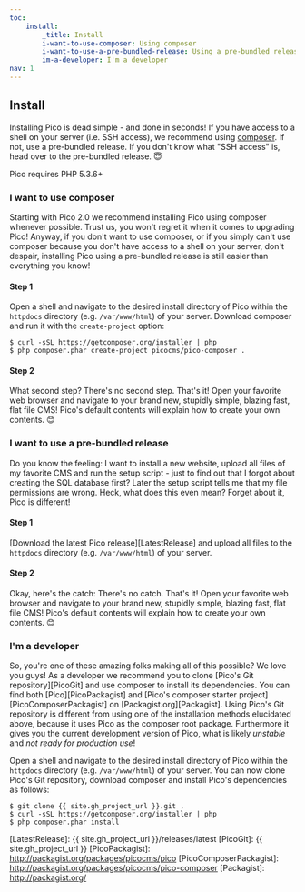 ```yaml
---
toc:
    install:
        _title: Install
        i-want-to-use-composer: Using composer
        i-want-to-use-a-pre-bundled-release: Using a pre-bundled release
        im-a-developer: I'm a developer
nav: 1
---
```


## Install

Installing Pico is dead simple - and done in seconds! If you have access to a shell on your server (i.e. SSH access), we recommend using [composer][]. If not, use a pre-bundled release. If you don't know what "SSH access" is, head over to the pre-bundled release. 😇

Pico requires PHP 5.3.6+

### I want to use composer

Starting with Pico 2.0 we recommend installing Pico using composer whenever possible. Trust us, you won't regret it when it comes to upgrading Pico! Anyway, if you don't want to use composer, or if you simply can't use composer because you don't have access to a shell on your server, don't despair, installing Pico using a pre-bundled release is still easier than everything you know!

#### Step 1

Open a shell and navigate to the desired install directory of Pico within the `httpdocs` directory (e.g. `/var/www/html`) of your server. Download composer and run it with the `create-project` option:

```shell
$ curl -sSL https://getcomposer.org/installer | php
$ php composer.phar create-project picocms/pico-composer .
```

#### Step 2

What second step? There's no second step. That's it! Open your favorite web browser and navigate to your brand new, stupidly simple, blazing fast, flat file CMS! Pico's default contents will explain how to create your own contents. 😊

### I want to use a pre-bundled release

Do you know the feeling: I want to install a new website, upload all files of my favorite CMS and run the setup script - just to find out that I forgot about creating the SQL database first? Later the setup script tells me that my file permissions are wrong. Heck, what does this even mean? Forget about it, Pico is different!

#### Step 1

[Download the latest Pico release][LatestRelease] and upload all files to the `httpdocs` directory (e.g. `/var/www/html`) of your server.

#### Step 2

Okay, here's the catch: There's no catch. That's it! Open your favorite web browser and navigate to your brand new, stupidly simple, blazing fast, flat file CMS! Pico's default contents will explain how to create your own contents. 😊

### I'm a developer

So, you're one of these amazing folks making all of this possible? We love you guys! As a developer we recommend you to clone [Pico's Git repository][PicoGit] and use composer to install its dependencies. You can find both [Pico][PicoPackagist] and [Pico's composer starter project][PicoComposerPackagist] on [Packagist.org][Packagist]. Using Pico's Git repository is different from using one of the installation methods elucidated above, because it uses Pico as the composer root package. Furthermore it gives you the current development version of Pico, what is likely *unstable* and *not ready for production use*!

Open a shell and navigate to the desired install directory of Pico within the `httpdocs` directory (e.g. `/var/www/html`) of your server. You can now clone Pico's Git repository, download composer and install Pico's dependencies as follows:

```shell
$ git clone {{ site.gh_project_url }}.git .
$ curl -sSL https://getcomposer.org/installer | php
$ php composer.phar install
```

[composer]: https://getcomposer.org/
[LatestRelease]: {{ site.gh_project_url }}/releases/latest
[PicoGit]: {{ site.gh_project_url }}
[PicoPackagist]: http://packagist.org/packages/picocms/pico
[PicoComposerPackagist]: http://packagist.org/packages/picocms/pico-composer
[Packagist]: http://packagist.org/
